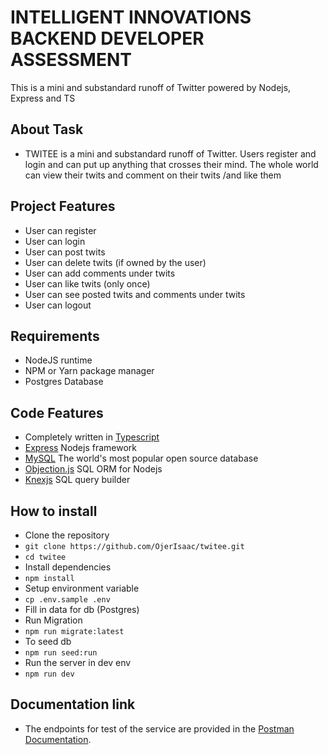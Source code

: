 # INTELLIGENT INNOVATIONS BACKEND DEVELOPER ASSESSMENT
This is a mini and substandard runoff of Twitter powered by Nodejs, Express and TS

## About Task
- TWITEE is a mini and substandard runoff of Twitter. Users register and login and can put up  anything that crosses their mind. The whole world can view their twits and comment on their twits  /and like them

## Project Features
- User can register
- User can login
- User can post twits
- User can delete twits (if owned by the user)
- User can add comments under twits
- User can like twits (only once)
- User can see posted twits and comments under twits
- User can logout

## Requirements
- NodeJS runtime
- NPM or Yarn package manager
- Postgres Database

## Code Features
- Completely written in [Typescript](https://typescriptlang.org/)
- [Express](https://expressjs.com/) Nodejs framework
- [MySQL](https://dev.mysql.com/doc/) The world's most popular open source database
- [Objection.js](https://vincit.github.io/objection.js/) SQL ORM for Nodejs
- [Knexjs](https://knexjs.org/) SQL query builder


## How to install
- Clone the repository
- `git clone https://github.com/OjerIsaac/twitee.git`
- `cd twitee`
- Install dependencies
- `npm install`
- Setup environment variable
- `cp .env.sample .env`
- Fill in data for db (Postgres)
- Run Migration
- `npm run migrate:latest`
- To seed db
- `npm run seed:run`
- Run the server in dev env
- `npm run dev`

## Documentation link
- The endpoints for test of the service are provided in the [Postman Documentation](https://documenter.getpostman.com/view/25225100/2s93CGQb7m).